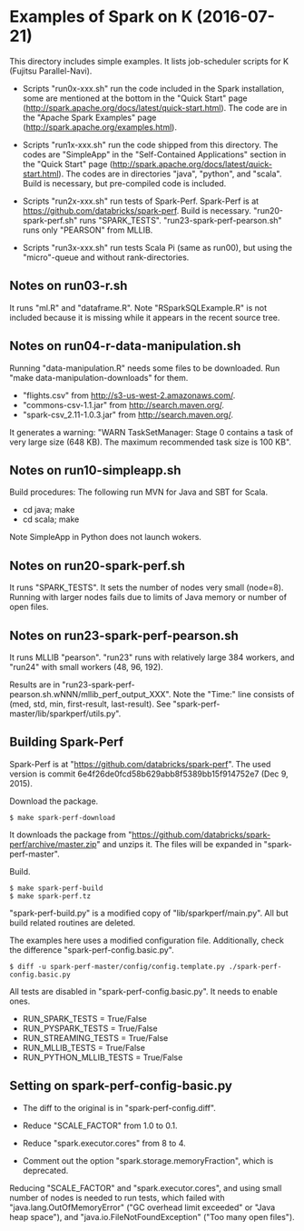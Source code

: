 <!-- -*-Mode: Fundamental; Coding: us-ascii;-*- -->

# Examples of Spark on K (2016-07-21)

This directory includes simple examples.  It lists job-scheduler
scripts for K (Fujitsu Parallel-Navi).

* Scripts "run0x-xxx.sh" run the code included in the Spark
installation, some are mentioned at the bottom in the "Quick Start"
page (http://spark.apache.org/docs/latest/quick-start.html).  The code
are in the "Apache Spark Examples" page
(http://spark.apache.org/examples.html).

* Scripts "run1x-xxx.sh" run the code shipped from this directory.
The codes are "SimpleApp" in the "Self-Contained Applications" section
in the "Quick Start" page
(http://spark.apache.org/docs/latest/quick-start.html).  The codes are
in directories "java", "python", and "scala".  Build is necessary, but
pre-compiled code is included.

* Scripts "run2x-xxx.sh" run tests of Spark-Perf.  Spark-Perf is at
https://github.com/databricks/spark-perf.  Build is necessary.
"run20-spark-perf.sh" runs "SPARK_TESTS".
"run23-spark-perf-pearson.sh" runs only "PEARSON" from MLLIB.

* Scripts "run3x-xxx.sh" run tests Scala Pi (same as run00), but using
the "micro"-queue and without rank-directories.

## Notes on run03-r.sh

It runs "ml.R" and "dataframe.R".  Note "RSparkSQLExample.R" is not
included because it is missing while it appears in the recent source
tree.

## Notes on run04-r-data-manipulation.sh

Running "data-manipulation.R" needs some files to be downloaded.  Run
"make data-manipulation-downloads" for them.

* "flights.csv" from http://s3-us-west-2.amazonaws.com/.
* "commons-csv-1.1.jar" from http://search.maven.org/.
* "spark-csv_2.11-1.0.3.jar" from http://search.maven.org/.

It generates a warning: "WARN TaskSetManager: Stage 0 contains a task
of very large size (648 KB). The maximum recommended task size is 100
KB".

## Notes on run10-simpleapp.sh

Build procedures: The following run MVN for Java and SBT for Scala.

* cd java; make
* cd scala; make

Note SimpleApp in Python does not launch wokers.

## Notes on run20-spark-perf.sh

It runs "SPARK_TESTS".  It sets the number of nodes very small
(node=8).  Running with larger nodes fails due to limits of Java
memory or number of open files.

## Notes on run23-spark-perf-pearson.sh

It runs MLLIB "pearson".  "run23" runs with relatively large 384
workers, and "run24" with small workers (48, 96, 192).

Results are in
"run23-spark-perf-pearson.sh.wNNN/mllib_perf_output_XXX".  Note the
"Time:" line consists of (med, std, min, first-result, last-result).
See "spark-perf-master/lib/sparkperf/utils.py".

## Building Spark-Perf

Spark-Perf is at "https://github.com/databricks/spark-perf".  The used
version is commit 6e4f26de0fcd58b629abb8f5389bb15f914752e7 (Dec 9,
2015).

Download the package.

    $ make spark-perf-download

It downloads the package from
"https://github.com/databricks/spark-perf/archive/master.zip" and
unzips it.  The files will be expanded in "spark-perf-master".

Build.

    $ make spark-perf-build
    $ make spark-perf.tz

"spark-perf-build.py" is a modified copy of "lib/sparkperf/main.py".
All but build related routines are deleted.

The examples here uses a modified configuration file.  Additionally,
check the difference "spark-perf-config.basic.py".

    $ diff -u spark-perf-master/config/config.template.py ./spark-perf-config.basic.py

All tests are disabled in "spark-perf-config.basic.py".  It needs to
enable ones.

* RUN_SPARK_TESTS = True/False
* RUN_PYSPARK_TESTS = True/False
* RUN_STREAMING_TESTS = True/False
* RUN_MLLIB_TESTS = True/False
* RUN_PYTHON_MLLIB_TESTS = True/False

## Setting on spark-perf-config-basic.py

* The diff to the original is in "spark-perf-config.diff".

* Reduce "SCALE_FACTOR" from 1.0 to 0.1.  

* Reduce "spark.executor.cores" from 8 to 4.

* Comment out the option "spark.storage.memoryFraction", which is
deprecated.

Reducing "SCALE_FACTOR" and "spark.executor.cores", and using small
number of nodes is needed to run tests, which failed with
"java.lang.OutOfMemoryError" ("GC overhead limit exceeded" or "Java
heap space"), and "java.io.FileNotFoundException" ("Too many open
files").
